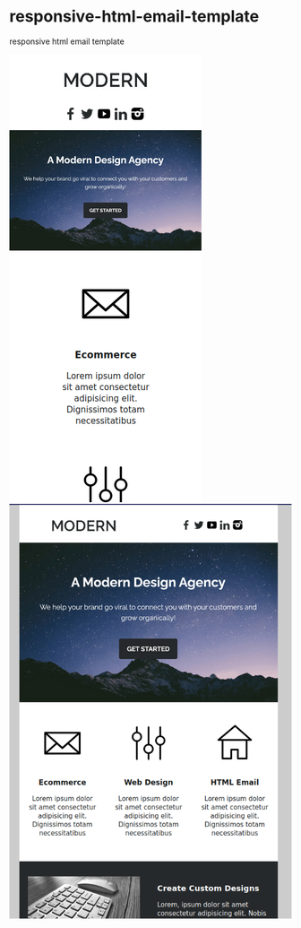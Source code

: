 # responsive-html-email-template
responsive html email template

![Alt text](email-template2.png) 
![Alt text](email-template1.png)